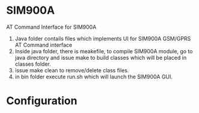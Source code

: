 # SIM900A
AT Command Interface for SIM900A 
1. Java folder contails files which implements UI for SIM900A GSM/GPRS AT Command interface
2. Inside java folder, there is meakefile, to compile SIM900A module, go to java directory and issue make to build classes which will be placed in classes folder.
3. issue make clean to remove/delete class files.
4. in bin folder execute run.sh which will launch the SIM900A GUI.
# Configuration

